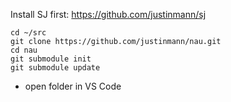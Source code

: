 Install SJ first: https://github.com/justinmann/sj

```
cd ~/src
git clone https://github.com/justinmann/nau.git
cd nau
git submodule init
git submodule update
```
* open folder in VS Code
